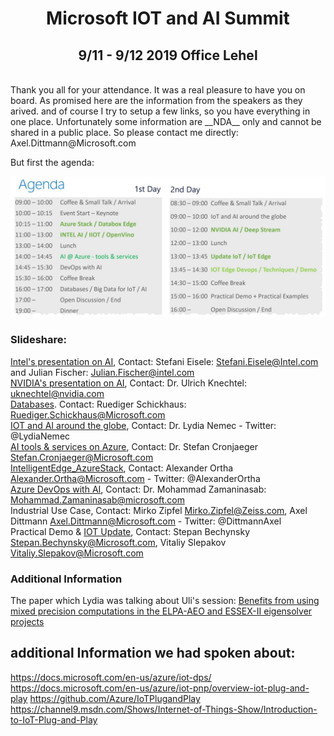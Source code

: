 # <center> Microsoft IOT and AI Summit </center> # 
## <center> 9/11 - 9/12 2019 Office Lehel </center> ##
<br>
Thank you all for your attendance. It was a real pleasure to have you on board. As promised here are the information from the speakers as they arived. and of course I try to setup a few links, so you have everything in one place. Unfortunately some information are __NDA__ only and cannot be shared in a public place. So please contact me directly: Axel.Dittmann@Microsoft.com

But first the agenda:

![Agenda](agenda_iotaisummit.jpg)

### Slideshare:
[Intel's presentation on AI](https://github.com/DittmannAxel/AI_IOT_Summit_Sept19/blob/master/IntelAIVisionupdateMicrosoftAIuIOTSummit2019v09.pdf), Contact: Stefani Eisele: <Stefani.Eisele@Intel.com> and Julian Fischer: <Julian.Fischer@intel.com>   <br>
[NVIDIA's presentation on AI](https://github.com/DittmannAxel/AI_IOT_Summit_Sept19/blob/master/NVIDIA_Azure_IoT_v1.pdf), Contact: Dr. Ulrich Knechtel: <uknechtel@nvidia.com> <br>
[Databases](https://github.com/DittmannAxel/AI_IOT_Summit_Sept19/blob/master/AzureSQLDW.pdf). Contact: Ruediger Schickhaus: <Ruediger.Schickhaus@Microsoft.com><br>
[IOT and AI around the globe](https://github.com/DittmannAxel/AI_IOT_Summit_Sept19/blob/master/IOTuAIaroundtheglobe.pdf), Contact: Dr. Lydia Nemec - Twitter: @LydiaNemec
<br>
[AI  tools & services on Azure](https://github.com/DittmannAxel/AI_IOT_Summit_Sept19/blob/master/Azure_ML_Overview.pdf), Contact: Dr. Stefan Cronjaeger <Stefan.Cronjaeger@Microsoft.com><br>
[IntelligentEdge_AzureStack](https://github.com/DittmannAxel/AI_IOT_Summit_Sept19/blob/master/AIUIoT-Event_Azure-Edge-customer-ready.pdf), Contact: Alexander Ortha <Alexander.Ortha@Microsoft.com> - Twitter: @AlexanderOrtha
<br>
[Azure DevOps with AI](https://github.com/DittmannAxel/AI_IOT_Summit_Sept19/blob/master/DevOps_for_AI.pdf), Contact: Dr. Mohammad Zamaninasab: <Mohammad.Zamaninasab@microsoft.com>
<br>
Industrial Use Case, Contact: Mirko Zipfel <Mirko.Zipfel@Zeiss.com>, Axel Dittmann <Axel.Dittmann@Microsoft.com> - Twitter: @DittmannAxel <br>
Practical Demo & [IOT Update](https://github.com/DittmannAxel/AI_IOT_Summit_Sept19/blob/master/iotedge.pdf), Contact: Stepan Bechynsky <Stepan.Bechynsky@Microsoft.com>, Vitaliy Slepakov <Vitaliy.Slepakov@Microsoft.com> 
### Additional Information ###
The paper which Lydia was talking about Uli's session: [Benefits from using mixed precision computations in the ELPA-AEO and ESSEX-II eigensolver projects](https://link.springer.com/article/10.1007/s13160-019-00360-8) <br>

## additional Information we had spoken about: ##

https://docs.microsoft.com/en-us/azure/iot-dps/
https://docs.microsoft.com/en-us/azure/iot-pnp/overview-iot-plug-and-play
https://github.com/Azure/IoTPlugandPlay
https://channel9.msdn.com/Shows/Internet-of-Things-Show/Introduction-to-IoT-Plug-and-Play







